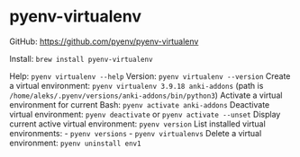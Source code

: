 # pyenv-virtualenv

GitHub: https://github.com/pyenv/pyenv-virtualenv

Install: `brew install pyenv-virtualenv`

Help: `pyenv virtualenv --help`
Version: `pyenv virtualenv --version`
Create a virtual environment: `pyenv virtualenv 3.9.18 anki-addons` (path is `/home/aleks/.pyenv/versions/anki-addons/bin/python3`)
Activate a virtual environment for current Bash: `pyenv activate anki-addons`
Deactivate virtual environment: `pyenv deactivate` or `pyenv activate --unset`
Display current active virtual environment: `pyenv version`
List installed virtual environments: 
	- `pyenv versions`
	- `pyenv virtualenvs`
Delete a virtual environment: `pyenv uninstall env1`
